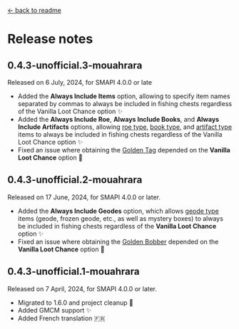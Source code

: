 ﻿[← back to readme](../README.md)

# Release notes

## 0.4.3-unofficial.3-mouahrara
Released on 6 July, 2024, for SMAPI 4.0.0 or late
* Added the **Always Include Items** option, allowing to specify item names separated by commas to always be included in fishing chests regardless of the Vanilla Loot Chance option ✨
* Added the **Always Include Roe**, **Always Include Books**, and **Always Include Artifacts** options, allowing [roe type](https://stardewvalleywiki.com/Roe), [book type](https://stardewvalleywiki.com/Books), and [artifact type](https://stardewvalleywiki.com/Artifacts#Artifacts) items to always be included in fishing chests regardless of the Vanilla Loot Chance option ✨
* Fixed an issue where obtaining the [Golden Tag](https://stardewvalleywiki.com/Golden_Tag) depended on the **Vanilla Loot Chance** option 🔧

## 0.4.3-unofficial.2-mouahrara
Released on 17 June, 2024, for SMAPI 4.0.0 or later.
* Added the **Always Include Geodes** option, which allows [geode type](https://stardewvalleywiki.com/Blacksmith#Process_Geodes) items (geode, frozen geode, etc., as well as mystery boxes) to always be included in fishing chests regardless of the **Vanilla Loot Chance** option ✨
* Fixed an issue where obtaining the [Golden Bobber](https://stardewvalleywiki.com/Golden_Bobber) depended on the **Vanilla Loot Chance** option 🔧

## 0.4.3-unofficial.1-mouahrara
Released on 7 April, 2024, for SMAPI 4.0.0 or later.
* Migrated to 1.6.0 and project cleanup 🚀
* Added GMCM support ✨
* Added French translation 🇫🇷
